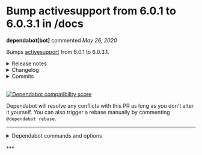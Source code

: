 # Bump activesupport from 6.0.1 to 6.0.3.1 in /docs

**dependabot[bot]** commented *May 26, 2020*

Bumps [activesupport](https://github.com/rails/rails) from 6.0.1 to 6.0.3.1.
<details>
<summary>Release notes</summary>
<p><em>Sourced from <a href="https://github.com/rails/rails/releases">activesupport's releases</a>.</em></p>
<blockquote>
<h2>6.0.3</h2>
<p>In this version, we fixed warnings when used with Ruby 2.7 across the entire framework.</p>
<p>Following are the list of other changes, per-framework.</p>
<h2>Active Support</h2>
<ul>
<li>
<p><code>Array#to_sentence</code> no longer returns a frozen string.</p>
<p>Before:</p>
<pre><code>['one', 'two'].to_sentence.frozen?
# =&gt; true
</code></pre>
<p>After:</p>
<pre><code>['one', 'two'].to_sentence.frozen?
# =&gt; false
</code></pre>
<p><em>Nicolas Dular</em></p>
</li>
<li>
<p>Update <code>ActiveSupport::Messages::Metadata#fresh?</code> to work for cookies with expiry set when
<code>ActiveSupport.parse_json_times = true</code>.</p>
<p><em>Christian Gregg</em></p>
</li>
</ul>
<h2>Active Model</h2>
<ul>
<li>No changes.</li>
</ul>
<h2>Active Record</h2>
<ul>
<li>
<p>Recommend applications don't use the <code>database</code> kwarg in <code>connected_to</code></p>
<p>The database kwarg in <code>connected_to</code> was meant to be used for one-off scripts but is often used in requests. This is really dangerous because it re-establishes a connection every time. It's deprecated in 6.1 and will be removed in 6.2 without replacement. This change soft deprecates it in 6.0 by removing documentation.</p>
<p><em>Eileen M. Uchitelle</em></p>
</li>
<li>
<p>Fix support for PostgreSQL 11+ partitioned indexes.</p>
<p><em>Sebastián Palma</em></p>
</li>
<li>
<p>Add support for beginless ranges, introduced in Ruby 2.7.</p>
<p><em>Josh Goodall</em></p>
</li>
</ul>
</tr></table> ... (truncated)
</blockquote>
</details>
<details>
<summary>Changelog</summary>
<p><em>Sourced from <a href="https://github.com/rails/rails/blob/v6.0.3.1/activesupport/CHANGELOG.md">activesupport's changelog</a>.</em></p>
<blockquote>
<h2>Rails 6.0.3.1 (May 18, 2020)</h2>
<ul>
<li>
<p>[CVE-2020-8165] Deprecate Marshal.load on raw cache read in RedisCacheStore</p>
</li>
<li>
<p>[CVE-2020-8165] Avoid Marshal.load on raw cache value in MemCacheStore</p>
</li>
</ul>
<h2>Rails 6.0.3 (May 06, 2020)</h2>
<ul>
<li>
<p><code>Array#to_sentence</code> no longer returns a frozen string.</p>
<p>Before:</p>
<pre><code>['one', 'two'].to_sentence.frozen?
# =&gt; true
</code></pre>
<p>After:</p>
<pre><code>['one', 'two'].to_sentence.frozen?
# =&gt; false
</code></pre>
<p><em>Nicolas Dular</em></p>
</li>
<li>
<p>Update <code>ActiveSupport::Messages::Metadata#fresh?</code> to work for cookies with expiry set when
<code>ActiveSupport.parse_json_times = true</code>.</p>
<p><em>Christian Gregg</em></p>
</li>
</ul>
<h2>Rails 6.0.2.2 (March 19, 2020)</h2>
<ul>
<li>No changes.</li>
</ul>
<h2>Rails 6.0.2.1 (December 18, 2019)</h2>
<ul>
<li>No changes.</li>
</ul>
<h2>Rails 6.0.2 (December 13, 2019)</h2>
<ul>
<li>
<p>Eager load translations during initialization.</p>
<p><em>Diego Plentz</em></p>
</li>
<li>
<p>Use per-thread CPU time clock on <code>ActiveSupport::Notifications</code>.</p>
<p><em>George Claghorn</em></p>
</li>
</ul>
</blockquote>
</details>
<details>
<summary>Commits</summary>
<ul>
<li><a href="https://github.com/rails/rails/commit/34991a6ae2fc68347c01ea7382fa89004159e019"><code>34991a6</code></a> Preparing for 6.0.3.1 release</li>
<li><a href="https://github.com/rails/rails/commit/2c8fe2ac0442bb78698dc9516882598020972014"><code>2c8fe2a</code></a> bumping version, updating changelog</li>
<li><a href="https://github.com/rails/rails/commit/0ad524ab6e350412f7093a14f7a358e5f50b0c3f"><code>0ad524a</code></a> update changelog</li>
<li><a href="https://github.com/rails/rails/commit/bd39a13cb9936e7261b271830950aae9bd0706bc"><code>bd39a13</code></a> activesupport: Deprecate Marshal.load on raw cache read in RedisCacheStore</li>
<li><a href="https://github.com/rails/rails/commit/0a7ce52486adb36984174bd51257a0069fe7a9db"><code>0a7ce52</code></a> activesupport: Avoid Marshal.load on raw cache value in MemCacheStore</li>
<li><a href="https://github.com/rails/rails/commit/b738f1930f3c82f51741ef7241c1fee691d7deb2"><code>b738f19</code></a> Preparing for 6.0.3 release</li>
<li><a href="https://github.com/rails/rails/commit/509b9da209a8481fef8310bc14d6c6cd27c629dc"><code>509b9da</code></a> Preparing for 6.0.3.rc1 release</li>
<li><a href="https://github.com/rails/rails/commit/02d07cccb736506b3dd6d465c8017c9010e74b28"><code>02d07cc</code></a> adds missing require [Fixes <a href="https://github-redirect.dependabot.com/rails/rails/issues/39042">#39042</a>]</li>
<li><a href="https://github.com/rails/rails/commit/f2f7bcc047fa42344742e508016c65ed54419ade"><code>f2f7bcc</code></a> Fix Builder::XmlMarkup lazy load in Array#to_xml</li>
<li><a href="https://github.com/rails/rails/commit/320734ea8a2cc518fe8f20b326d5c508afb40502"><code>320734e</code></a> Merge pull request <a href="https://github-redirect.dependabot.com/rails/rails/issues/36941">#36941</a> from ts-3156/master</li>
<li>Additional commits viewable in <a href="https://github.com/rails/rails/compare/v6.0.1...v6.0.3.1">compare view</a></li>
</ul>
</details>
<br />


[![Dependabot compatibility score](https://dependabot-badges.githubapp.com/badges/compatibility_score?dependency-name=activesupport&package-manager=bundler&previous-version=6.0.1&new-version=6.0.3.1)](https://help.github.com/articles/configuring-automated-security-fixes)

Dependabot will resolve any conflicts with this PR as long as you don't alter it yourself. You can also trigger a rebase manually by commenting `@dependabot rebase`.

[//]: # (dependabot-automerge-start)
[//]: # (dependabot-automerge-end)

---

<details>
<summary>Dependabot commands and options</summary>
<br />

You can trigger Dependabot actions by commenting on this PR:
- `@dependabot rebase` will rebase this PR
- `@dependabot recreate` will recreate this PR, overwriting any edits that have been made to it
- `@dependabot merge` will merge this PR after your CI passes on it
- `@dependabot squash and merge` will squash and merge this PR after your CI passes on it
- `@dependabot cancel merge` will cancel a previously requested merge and block automerging
- `@dependabot reopen` will reopen this PR if it is closed
- `@dependabot close` will close this PR and stop Dependabot recreating it. You can achieve the same result by closing it manually
- `@dependabot ignore this major version` will close this PR and stop Dependabot creating any more for this major version (unless you reopen the PR or upgrade to it yourself)
- `@dependabot ignore this minor version` will close this PR and stop Dependabot creating any more for this minor version (unless you reopen the PR or upgrade to it yourself)
- `@dependabot ignore this dependency` will close this PR and stop Dependabot creating any more for this dependency (unless you reopen the PR or upgrade to it yourself)
- `@dependabot use these labels` will set the current labels as the default for future PRs for this repo and language
- `@dependabot use these reviewers` will set the current reviewers as the default for future PRs for this repo and language
- `@dependabot use these assignees` will set the current assignees as the default for future PRs for this repo and language
- `@dependabot use this milestone` will set the current milestone as the default for future PRs for this repo and language

You can disable automated security fix PRs for this repo from the [Security Alerts page](https://github.com/gruntwork-io/terragrunt/network/alerts).

</details>
<br />
***


